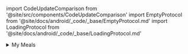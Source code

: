 import CodeUpdateComparison from '@site/src/components/CodeUpdateComparison'
import EmptyProtocol from '@site/docs/android/_code/_base/EmptyProtocol.md'
import LoadingProtocol from '@site/docs/android/_code/_base/LoadingProtocol.md'

<details>
  <summary>My Meals</summary>
  <div>
<details>
        <summary>Action Column</summary>
        <CodeUpdateComparison 
oldCode={`var myMealRecipeExpendableAction: (@Composable() (isExpended: Boolean, expend: () -> Unit, removeRecipe: () -> Unit,) -> Unit)?`}
            newCode="Removed"/>
    </details>
<details>
        <summary>Loading</summary>
        <CodeUpdateComparison 
oldCode={`var myMealLoaderTemplate: (@Composable() () -> Unit)?`}
            newCode={<LoadingProtocol />}/>
    </details>
<details>
        <summary>Empty</summary>
        <CodeUpdateComparison 
oldCode={`var myMealEmptyTemplate: (@Composable() (onButtonClickedWhenEmpty: () -> Unit) -> Unit)?`}
            newCode={<EmptyProtocol />}/>
    </details>
  </div>
</details>